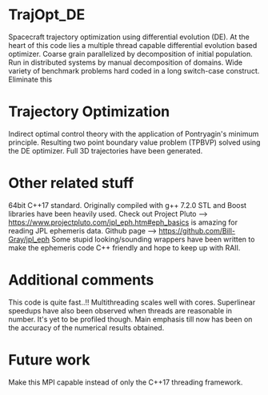 # TrajOpt_DE
Spacecraft trajectory optimization using differential evolution (DE).
At the heart of this code lies a multiple thread capable differential evolution based optimizer. 
Coarse grain parallelized by decomposition of initial population.
Run in distributed systems by manual decomposition of domains.
Wide variety of benchmark problems hard coded in a long switch-case construct. Eliminate this
# Trajectory Optimization
Indirect optimal control theory with the application of Pontryagin's minimum principle.
Resulting two point boundary value problem (TPBVP) solved using the DE optimizer.
Full 3D trajectories have been generated.
# Other related stuff
64bit C++17 standard. Originally compiled with g++ 7.2.0
STL and Boost libraries have been heavily used.
Check out Project Pluto --> https://www.projectpluto.com/jpl_eph.htm#eph_basics is amazing for reading JPL ephemeris data. 
Github page --> https://github.com/Bill-Gray/jpl_eph
Some stupid looking/sounding wrappers have been written to make the ephemeris code C++ friendly and hope to keep up with RAII.
# Additional comments
This code is quite fast..!! 
Multithreading scales well with cores. Superlinear speedups have also been observed when threads are reasonable in number. 
It's yet to be profiled though. Main emphasis till now has been on the accuracy of the numerical results obtained.
# Future work
Make this MPI capable instead of only the C++17 threading framework.
